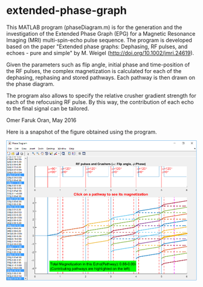 # extended-phase-graph

This MATLAB program (phaseDiagram.m) is for the generation and the investigation of the Extended Phase Graph (EPG) for a Magnetic Resonance Imaging (MRI) multi-spin-echo pulse sequence. The program is developed based on the paper "Extended phase graphs: Dephasing, RF pulses, and echoes - pure and simple" by M. Weigel (http://doi.org/10.1002/jmri.24619).

Given the parameters such as flip angle, initial phase and time-position of the RF pulses, the complex magnetization is calculated for each of the dephasing, rephasing and stored pathways. Each pathway is then drawn on the phase diagram.

The program also allows to specify the relative crusher gradient strength for each of the refocusing RF pulse. By this way, the contribution of each echo to the final signal can be tailored.

Omer Faruk Oran, May 2016

Here is a snapshot of the figure obtained using the program.

![Snapshot](/Snapshot.png)

